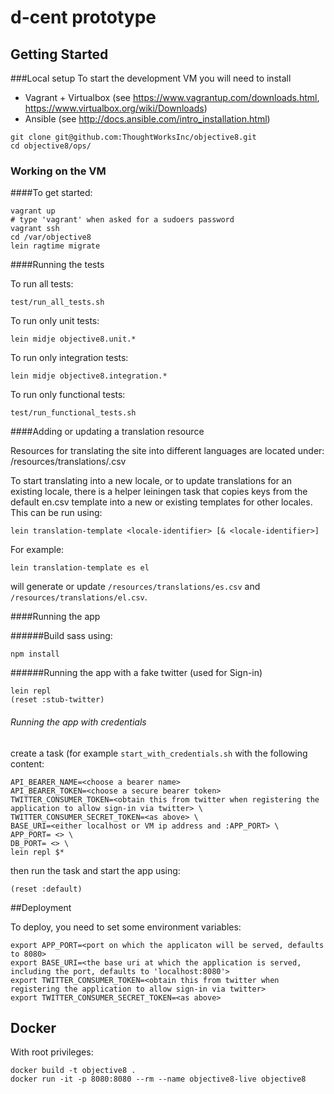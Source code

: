 # d-cent prototype

## Getting Started

###Local setup
To start the development VM you will need to install
- Vagrant + Virtualbox (see https://www.vagrantup.com/downloads.html, https://www.virtualbox.org/wiki/Downloads)
- Ansible (see http://docs.ansible.com/intro_installation.html)

```
git clone git@github.com:ThoughtWorksInc/objective8.git
cd objective8/ops/
```

### Working on the VM
####To get started:

```
vagrant up
# type 'vagrant' when asked for a sudoers password
vagrant ssh
cd /var/objective8
lein ragtime migrate
```

####Running the tests

To run all tests:
```
test/run_all_tests.sh
```
To run only unit tests:
```
lein midje objective8.unit.*
```
To run only integration tests:
```
lein midje objective8.integration.*
```
To run only functional tests:
```
test/run_functional_tests.sh
```

####Adding or updating a translation resource

Resources for translating the site into different languages are located under:
/resources/translations/<locale-identifier>.csv

To start translating into a new locale, or to update translations for
an existing locale, there is a helper leiningen task that copies keys
from the default en.csv template into a new or existing templates for
other locales.  This can be run using:
```
lein translation-template <locale-identifier> [& <locale-identifier>]
```
For example:
```
lein translation-template es el
```
will generate or update `/resources/translations/es.csv` and
`/resources/translations/el.csv`.

####Running the app

######Build sass using:
```
npm install
```

######Running the app with a fake twitter (used for Sign-in) 
```
lein repl
(reset :stub-twitter)
```

###### Running the app with credentials
create a task (for example `start_with_credentials.sh` with the following content:

```
API_BEARER_NAME=<choose a bearer name>
API_BEARER_TOKEN=<choose a secure bearer token>
TWITTER_CONSUMER_TOKEN=<obtain this from twitter when registering the application to allow sign-in via twitter> \
TWITTER_CONSUMER_SECRET_TOKEN=<as above> \
BASE_URI=<either localhost or VM ip address and :APP_PORT> \
APP_PORT= <> \
DB_PORT= <> \
lein repl $*
```
then run the task and start the app using:
```
(reset :default)
```

##Deployment

To deploy, you need to set some environment variables:
```
export APP_PORT=<port on which the applicaton will be served, defaults to 8080>
export BASE_URI=<the base uri at which the application is served, including the port, defaults to 'localhost:8080'>
export TWITTER_CONSUMER_TOKEN=<obtain this from twitter when registering the application to allow sign-in via twitter>
export TWITTER_CONSUMER_SECRET_TOKEN=<as above>
```
## Docker

With root privileges:
```
docker build -t objective8 .
docker run -it -p 8080:8080 --rm --name objective8-live objective8
```
